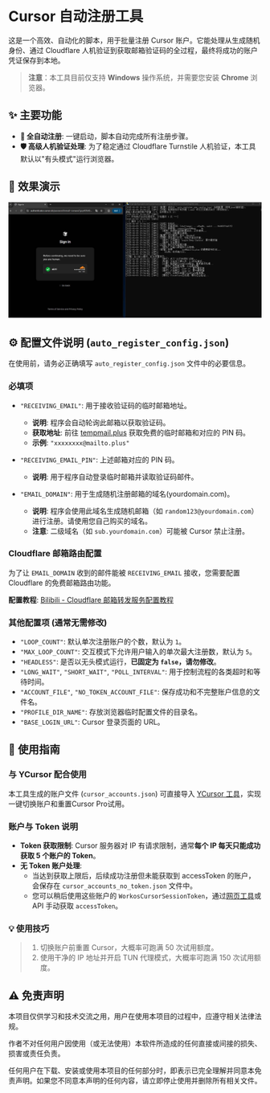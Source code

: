 # Cursor 自动注册工具

这是一个高效、自动化的脚本，用于批量注册 Cursor 账户。它能处理从生成随机身份、通过 Cloudflare 人机验证到获取邮箱验证码的全过程，最终将成功的账户凭证保存到本地。

> **注意**：本工具目前仅支持 **Windows** 操作系统，并需要您安装 **Chrome** 浏览器。

## ✨ 主要功能

- **🚀 全自动注册**: 一键启动，脚本自动完成所有注册步骤。
- **🛡️ 高级人机验证处理**: 为了稳定通过 Cloudflare Turnstile 人机验证，本工具默认以"有头模式"运行浏览器。

## 📸 效果演示

![运行效果截图](./img/Snipaste_2025-06-09_19-04-50.jpg)

## ⚙️ 配置文件说明 (`auto_register_config.json`)

在使用前，请务必正确填写 `auto_register_config.json` 文件中的必要信息。

### 必填项

- `"RECEIVING_EMAIL"`: 用于接收验证码的临时邮箱地址。
  - **说明**: 程序会自动轮询此邮箱以获取验证码。
  - **获取地址**: 前往 [tempmail.plus](https://tempmail.plus) 获取免费的临时邮箱和对应的 PIN 码。
  - **示例**: `"xxxxxxxx@mailto.plus"`

- `"RECEIVING_EMAIL_PIN"`: 上述邮箱对应的 PIN 码。
  - **说明**: 用于程序自动登录临时邮箱并读取验证码邮件。

- `"EMAIL_DOMAIN"`: 用于生成随机注册邮箱的域名(yourdomain.com)。
  - **说明**: 程序会使用此域名生成随机邮箱（如 `random123@yourdomain.com`）进行注册。请使用您自己购买的域名。
  - **注意**: 二级域名（如 `sub.yourdomain.com`）可能被 Cursor 禁止注册。

### Cloudflare 邮箱路由配置

为了让 `EMAIL_DOMAIN` 收到的邮件能被 `RECEIVING_EMAIL` 接收，您需要配置 Cloudflare 的免费邮箱路由功能。

**配置教程**: [Bilibili - Cloudflare 邮箱转发服务配置教程](https://www.bilibili.com/opus/951275934028136469)

### 其他配置项 (通常无需修改)

- `"LOOP_COUNT"`: 默认单次注册账户的个数，默认为 `1`。
- `"MAX_LOOP_COUNT"`: 交互模式下允许用户输入的单次最大注册数，默认为 `5`。
- `"HEADLESS"`: 是否以无头模式运行，**已固定为 `false`，请勿修改**。
- `"LONG_WAIT"`, `"SHORT_WAIT"`, `"POLL_INTERVAL"`: 用于控制流程的各类超时和等待时间。
- `"ACCOUNT_FILE"`, `"NO_TOKEN_ACCOUNT_FILE"`: 保存成功和不完整账户信息的文件名。
- `"PROFILE_DIR_NAME"`: 存放浏览器临时配置文件的目录名。
- `"BASE_LOGIN_URL"`: Cursor 登录页面的 URL。

## 🚀 使用指南

### 与 YCursor 配合使用

本工具生成的账户文件 (`cursor_accounts.json`) 可直接导入 [YCursor 工具](https://docs.qq.com/aio/DV2VKUnNaeFRyRGRH?p=DKRZhtXI98ELAa724va8q8)，实现一键切换账户和重置Cursor Pro试用。

### 账户与 Token 说明

- **Token 获取限制**: Cursor 服务器对 IP 有请求限制，通常**每个 IP 每天只能成功获取 5 个账户的 Token**。
- **无 Token 账户处理**:
  - 当达到获取上限后，后续成功注册但未能获取到 accessToken 的账户，会保存在 `cursor_accounts_no_token.json` 文件中。
  - 您可以稍后使用这些账户的 `WorkosCursorSessionToken`，通过[网页工具](https://token.cursorpro.com.cn/)或 API 手动获取 `accessToken`。

### 💡 使用技巧

> 1.  切换账户前重置 Cursor，大概率可跑满 50 次试用额度。
> 2.  使用干净的 IP 地址并开启 TUN 代理模式，大概率可跑满 150 次试用额度。

## ⚠️ 免责声明

本项目仅供学习和技术交流之用，用户在使用本项目的过程中，应遵守相关法律法规。

作者不对任何用户因使用（或无法使用）本软件所造成的任何直接或间接的损失、损害或责任负责。

任何用户在下载、安装或使用本项目的任何部分时，即表示已完全理解并同意本免责声明。如果您不同意本声明的任何内容，请立即停止使用并删除所有相关文件。 
